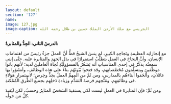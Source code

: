 ```yaml
---
layout: default
section: '127'
name:
image: 127.jpg
image-caption: الجريسي مع ملك الأردن الملك حسين بن طلال رحمه الله
---
```

**الدرسُ الثاني: الجِدُّ والمثابرةُ:**

مع إنجازاتِه العظيمةِ ونَجاحِهِ الكبيرِ، لم ينسَ الشيخُ قطُّ أنَّ العملَ جزءٌ رئيسٌ من اهتماماتِ الإنسانِ، وأنَّ النجاحَ في العملِ يتطلَّبُ استمرارًا في بذلِ الجهدِ والمثابرة عليه. حتَّى إنني سمعتُه يذكُرُ في إحدى المناسباتِ أنه يَشعُرُ بالمسؤوليَّةِ تُجاهَ العاملينَ لديه؛ لأنهم باتوا موظَّفينَ ويتسلَّمون مُخَصَّصاتِهم، وقد فتحوا بُيُوتَهُم بناءً على هذه الوظائفِ، وأنشَؤوا بها عائلاتٍ، وألحَقوا أبناءهُم بالمدارسِ، ومن ثَمَّ من المهمِّ العملُ بجدٍّ وحِرصٍ؛ لاستمرارِ هؤلاءِ في وظائفِهِم، ومَنْحِهم فرصةَ التقدُّمِ وزيادةِ دَخلِهِم بجميعِ الطُّرقِ المُمْكنةِ.

ومن ثَمَّ؛ فإن المثابرةَ في العملِ ليست لكي يستفيدَ الشخصُ المثابِرُ وحسبُ، لكن ليُفيدَ كلَّ مَن حولَه.
